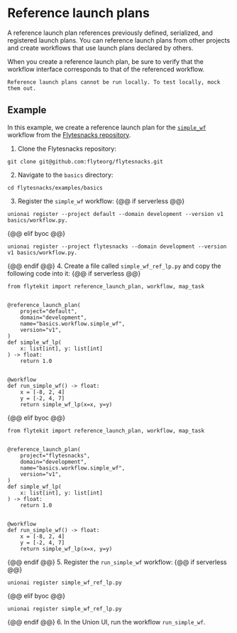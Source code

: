# Reference launch plans

A reference launch plan references previously defined, serialized, and registered launch plans. You can reference launch plans from other projects and create workflows that use launch plans declared by others.

When you create a reference launch plan, be sure to verify that the workflow interface corresponds to that of the referenced workflow.

```{note}
Reference launch plans cannot be run locally. To test locally, mock them out.
```

## Example

In this example, we create a reference launch plan for the [`simple_wf`](https://github.com/flyteorg/flytesnacks/blob/7a300ac43f3da41a4e01bd4dae9d45e8c0094ce3/examples/basics/basics/workflow.py#L25) workflow from the [Flytesnacks repository](https://github.com/flyteorg/flytesnacks).

1. Clone the Flytesnacks repository:
```{code-block} bash
git clone git@github.com:flyteorg/flytesnacks.git
```
2. Navigate to the `basics` directory:
```{code-block} bash
cd flytesnacks/examples/basics
```
3. Register the `simple_wf` workflow:
{@@ if serverless @@}
```{code-block} bash
unionai register --project default --domain development --version v1 basics/workflow.py.
```
{@@ elif byoc @@}
```{code-block} bash
unionai register --project flytesnacks --domain development --version v1 basics/workflow.py.
```
{@@ endif @@}
4. Create a file called `simple_wf_ref_lp.py` and copy the following code into it:
{@@ if serverless @@}
```{code-block} python
from flytekit import reference_launch_plan, workflow, map_task


@reference_launch_plan(
    project="default",
    domain="development",
    name="basics.workflow.simple_wf",
    version="v1",
)
def simple_wf_lp(
    x: list[int], y: list[int]
) -> float:
    return 1.0


@workflow
def run_simple_wf() -> float:
    x = [-8, 2, 4]
    y = [-2, 4, 7]
    return simple_wf_lp(x=x, y=y)

```
{@@ elif byoc @@}
```{code-block} python
from flytekit import reference_launch_plan, workflow, map_task


@reference_launch_plan(
    project="flytesnacks",
    domain="development",
    name="basics.workflow.simple_wf",
    version="v1",
)
def simple_wf_lp(
    x: list[int], y: list[int]
) -> float:
    return 1.0


@workflow
def run_simple_wf() -> float:
    x = [-8, 2, 4]
    y = [-2, 4, 7]
    return simple_wf_lp(x=x, y=y)
```
{@@ endif @@}
5. Register the `run_simple_wf` workflow:
{@@ if serverless @@}
```{code-block} bash
unionai register simple_wf_ref_lp.py
```
{@@ elif byoc @@}
```{code-block} bash
unionai register simple_wf_ref_lp.py
```
{@@ endif @@}
6. In the Union UI, run the workflow `run_simple_wf`.


